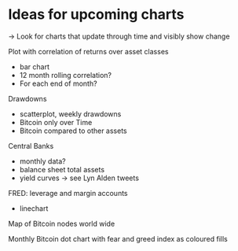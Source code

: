 # Ideas for upcoming charts
-> Look for charts that update through time and visibly show change



Plot with correlation of returns over asset classes
- bar chart
- 12 month rolling correlation?
- For each end of month?

Drawdowns
- scatterplot, weekly drawdowns
- Bitcoin only over Time
- Bitcoin compared to other assets

Central Banks
- monthly data?
- balance sheet total assets
- yield curves -> see Lyn Alden tweets

FRED: leverage and margin accounts
- linechart

Map of Bitcoin nodes world wide

Monthly Bitcoin dot chart with fear and greed index as coloured fills



